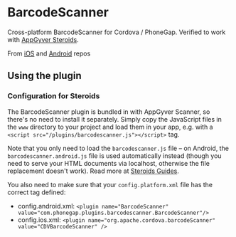 BarcodeScanner
==============

Cross-platform BarcodeScanner for Cordova / PhoneGap. Verified to work with [AppGyver Steroids](http://www.appgyver.com/steroids).

From [iOS](https://github.com/phonegap/phonegap-plugins/tree/master/iOS/BarcodeScanner) and [Android](https://github.com/phonegap/phonegap-plugins/tree/master/Android/BarcodeScanner) repos

## Using the plugin ##

### Configuration for Steroids

The BarcodeScanner plugin is bundled in with AppGyver Scanner, so there's no need to install it separately. Simply copy the JavaScript files in the `www` directory to your project and load them in your app, e.g. with a `<script src="/plugins/barcodescanner.js"></script>` tag.

Note that you only need to load the `barcodescanner.js` file – on Android, the `barcodescanner.android.js` file is used automatically instead (though you need to serve your HTML documents via localhost, otherwise the file replacement doesn't work). Read more at [Steroids Guides](http://guides.appgyver.com/steroids/guides/android/android-extension/).

You also need to make sure that your `config.platform.xml` file has the correct tag defined:

* config.android.xml:
  `<plugin name="BarcodeScanner" value="com.phonegap.plugins.barcodescanner.BarcodeScanner"/>`
* config.ios.xml:
  `<plugin name="org.apache.cordova.barcodeScanner" value="CDVBarcodeScanner" />`

